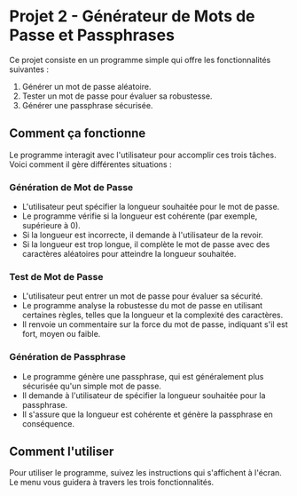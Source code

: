 # Projet 2 - Générateur de Mots de Passe et Passphrases

Ce projet consiste en un programme simple qui offre les fonctionnalités suivantes :
1. Générer un mot de passe aléatoire.
2. Tester un mot de passe pour évaluer sa robustesse.
3. Générer une passphrase sécurisée.

## Comment ça fonctionne

Le programme interagit avec l'utilisateur pour accomplir ces trois tâches. Voici comment il gère différentes situations :

### Génération de Mot de Passe
- L'utilisateur peut spécifier la longueur souhaitée pour le mot de passe.
- Le programme vérifie si la longueur est cohérente (par exemple, supérieure à 0).
- Si la longueur est incorrecte, il demande à l'utilisateur de la revoir.
- Si la longueur est trop longue, il complète le mot de passe avec des caractères aléatoires pour atteindre la longueur souhaitée.

### Test de Mot de Passe
- L'utilisateur peut entrer un mot de passe pour évaluer sa sécurité.
- Le programme analyse la robustesse du mot de passe en utilisant certaines règles, telles que la longueur et la complexité des caractères.
- Il renvoie un commentaire sur la force du mot de passe, indiquant s'il est fort, moyen ou faible.

### Génération de Passphrase
- Le programme génère une passphrase, qui est généralement plus sécurisée qu'un simple mot de passe.
- Il demande à l'utilisateur de spécifier la longueur souhaitée pour la passphrase.
- Il s'assure que la longueur est cohérente et génère la passphrase en conséquence.

## Comment l'utiliser

Pour utiliser le programme, suivez les instructions qui s'affichent à l'écran. Le menu vous guidera à travers les trois fonctionnalités.